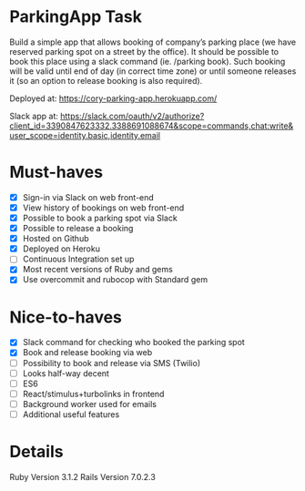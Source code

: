 # ParkingApp Task

Build a simple app that allows booking of company’s parking place (we have reserved
parking spot on a street by the office). It should be possible to book this place using a slack
command (ie. /parking book). Such booking will be valid until end of day (in correct time
zone) or until someone releases it (so an option to release booking is also required). 

Deployed at: https://cory-parking-app.herokuapp.com/

Slack app at: https://slack.com/oauth/v2/authorize?client_id=3390847623332.3388691088674&scope=commands,chat:write&user_scope=identity.basic,identity.email

# Must-haves
- [X] Sign-in via Slack on web front-end
- [X] View history of bookings on web front-end
- [X] Possible to book a parking spot via Slack
- [X] Possible to release a booking
- [X] Hosted on Github
- [X] Deployed on Heroku
- [ ] Continuous Integration set up
- [X] Most recent versions of Ruby and gems
- [X] Use overcommit and rubocop with Standard gem

# Nice-to-haves
- [X] Slack command for checking who booked the parking spot
- [X] Book and release booking via web
- [ ] Possibility to book and release via SMS (Twilio)
- [ ] Looks half-way decent
- [ ] ES6
- [ ] React/stimulus+turbolinks in frontend
- [ ] Background worker used for emails
- [ ] Additional useful features

# Details
Ruby Version 3.1.2
Rails Version 7.0.2.3
